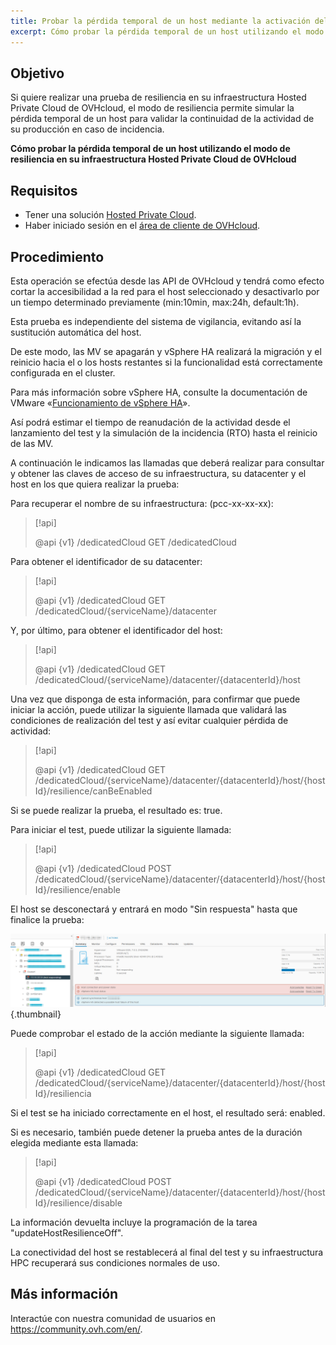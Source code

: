 ```yaml
---
title: Probar la pérdida temporal de un host mediante la activación del modo de resiliencia
excerpt: Cómo probar la pérdida temporal de un host utilizando el modo de resiliencia en su infraestructura Hosted Private Cloud de OVHcloud
---
```


## Objetivo

Si quiere realizar una prueba de resiliencia en su infraestructura Hosted Private Cloud de OVHcloud, el modo de resiliencia permite simular la pérdida temporal de un host para validar la continuidad de la actividad de su producción en caso de incidencia.

**Cómo probar la pérdida temporal de un host utilizando el modo de resiliencia en su infraestructura Hosted Private Cloud de OVHcloud**

## Requisitos

- Tener una solución [Hosted Private Cloud](https://www.ovhcloud.com/es/enterprise/products/hosted-private-cloud/).
- Haber iniciado sesión en el [área de cliente de OVHcloud](https://www.ovh.com/auth/?action=gotomanager&from=https://www.ovh.es/&ovhSubsidiary=es).

## Procedimiento

Esta operación se efectúa desde las API de OVHcloud y tendrá como efecto cortar la accesibilidad a la red para el host seleccionado y desactivarlo por un tiempo determinado previamente (min:10min, max:24h, default:1h).

Esta prueba es independiente del sistema de vigilancia, evitando así la sustitución automática del host.

De este modo, las MV se apagarán y vSphere HA realizará la migración y el reinicio hacia el o los hosts restantes si la funcionalidad está correctamente configurada en el cluster.

Para más información sobre vSphere HA, consulte la documentación de VMware «[Funcionamiento de vSphere HA](https://docs.vmware.com/es/VMware-vSphere/7.0/com.vmware.vsphere.avail.doc/GUID-33A65FF7-DA22-4DC5-8B18-5A7F97CCA536.html)».

Así podrá estimar el tiempo de reanudación de la actividad desde el lanzamiento del test y la simulación de la incidencia (RTO) hasta el reinicio de las MV.

A continuación le indicamos las llamadas que deberá realizar para consultar y obtener las claves de acceso de su infraestructura, su datacenter y el host en los que quiera realizar la prueba:

Para recuperar el nombre de su infraestructura: (pcc-xx-xx-xx):

> [!api]
>
> @api {v1} /dedicatedCloud GET /dedicatedCloud

Para obtener el identificador de su datacenter:

> [!api]
>
> @api {v1} /dedicatedCloud GET /dedicatedCloud/{serviceName}/datacenter

Y, por último, para obtener el identificador del host:

> [!api]
>
> @api {v1} /dedicatedCloud GET /dedicatedCloud/{serviceName}/datacenter/{datacenterId}/host

Una vez que disponga de esta información, para confirmar que puede iniciar la acción, puede utilizar la siguiente llamada que validará las condiciones de realización del test y así evitar cualquier pérdida de actividad:

> [!api]
>
> @api {v1} /dedicatedCloud GET /dedicatedCloud/{serviceName}/datacenter/{datacenterId}/host/{hostId}/resilience/canBeEnabled

Si se puede realizar la prueba, el resultado es: true.

Para iniciar el test, puede utilizar la siguiente llamada:

> [!api]
>
> @api {v1} /dedicatedCloud POST /dedicatedCloud/{serviceName}/datacenter/{datacenterId}/host/{hostId}/resilience/enable

El host se desconectará y entrará en modo "Sin respuesta" hasta que finalice la prueba:

![vsphere](images/resilience_mode.png){.thumbnail}

Puede comprobar el estado de la acción mediante la siguiente llamada:

> [!api]
>
> @api {v1} /dedicatedCloud GET /dedicatedCloud/{serviceName}/datacenter/{datacenterId}/host/{hostId}/resiliencia

Si el test se ha iniciado correctamente en el host, el resultado será: enabled.

Si es necesario, también puede detener la prueba antes de la duración elegida mediante esta llamada:

> [!api]
>
> @api {v1} /dedicatedCloud POST /dedicatedCloud/{serviceName}/datacenter/{datacenterId}/host/{hostId}/resilience/disable

La información devuelta incluye la programación de la tarea "updateHostResilienceOff".

La conectividad del host se restablecerá al final del test y su infraestructura HPC recuperará sus condiciones normales de uso.

## Más información

Interactúe con nuestra comunidad de usuarios en <https://community.ovh.com/en/>.
